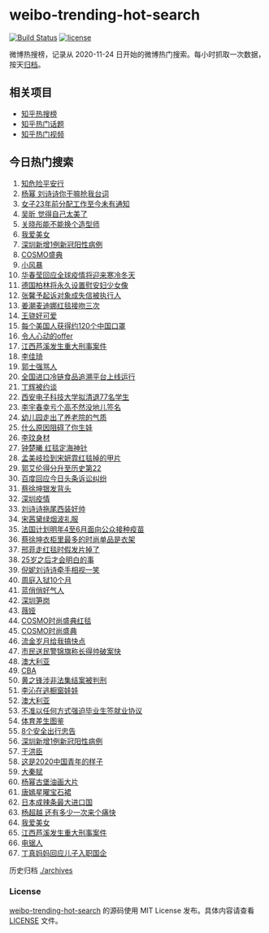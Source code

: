 # weibo-trending-hot-search

[![Build Status](https://github.com/justjavac/weibo-trending-hot-search/workflows/ci/badge.svg?branch=master)](https://github.com/justjavac/weibo-trending-hot-search/actions)
[![license](https://img.shields.io/github/license/justjavac/weibo-trending-hot-search)](https://github.com/justjavac/weibo-trending-hot-search/blob/master/LICENSE)

微博热搜榜，记录从 2020-11-24 日开始的微博热门搜索。每小时抓取一次数据，按天[归档](./archives)。

## 相关项目

- [知乎热搜榜](https://github.com/justjavac/zhihu-trending-top-search)
- [知乎热门话题](https://github.com/justjavac/zhihu-trending-hot-questions)
- [知乎热门视频](https://github.com/justjavac/zhihu-trending-hot-video)

## 今日热门搜索

<!-- BEGIN -->
<!-- 最后更新时间 Thu Dec 03 2020 06:15:07 GMT+0800 (CST) -->
1. [知危险平安行](https://s.weibo.com//weibo?q=%23%E7%9F%A5%E5%8D%B1%E9%99%A9%E5%B9%B3%E5%AE%89%E8%A1%8C%23&Refer=new_time)
1. [杨幂 刘诗诗你干嘛抢我台词](https://s.weibo.com//weibo?q=%E6%9D%A8%E5%B9%82%20%E5%88%98%E8%AF%97%E8%AF%97%E4%BD%A0%E5%B9%B2%E5%98%9B%E6%8A%A2%E6%88%91%E5%8F%B0%E8%AF%8D&Refer=top)
1. [女子23年前分配工作至今未有通知](https://s.weibo.com//weibo?q=%23%E5%A5%B3%E5%AD%9023%E5%B9%B4%E5%89%8D%E5%88%86%E9%85%8D%E5%B7%A5%E4%BD%9C%E8%87%B3%E4%BB%8A%E6%9C%AA%E6%9C%89%E9%80%9A%E7%9F%A5%23&Refer=top)
1. [吴昕 觉得自己太美了](https://s.weibo.com//weibo?q=%E5%90%B4%E6%98%95%20%E8%A7%89%E5%BE%97%E8%87%AA%E5%B7%B1%E5%A4%AA%E7%BE%8E%E4%BA%86&Refer=top)
1. [关晓彤能不能换个造型师](https://s.weibo.com//weibo?q=%23%E5%85%B3%E6%99%93%E5%BD%A4%E8%83%BD%E4%B8%8D%E8%83%BD%E6%8D%A2%E4%B8%AA%E9%80%A0%E5%9E%8B%E5%B8%88%23&Refer=top)
1. [我爱美女](https://s.weibo.com//weibo?q=%23%E6%88%91%E7%88%B1%E7%BE%8E%E5%A5%B3%23&Refer=top)
1. [深圳新增1例新冠阳性病例](https://s.weibo.com//weibo?q=%E6%B7%B1%E5%9C%B3%E6%96%B0%E5%A2%9E1%E4%BE%8B%E6%96%B0%E5%86%A0%E9%98%B3%E6%80%A7%E7%97%85%E4%BE%8B&Refer=top)
1. [COSMO盛典](https://s.weibo.com//weibo?q=COSMO%E7%9B%9B%E5%85%B8&Refer=top)
1. [小风暴](https://s.weibo.com//weibo?q=%E5%B0%8F%E9%A3%8E%E6%9A%B4&Refer=top)
1. [华春莹回应全球疫情将迎来寒冷冬天](https://s.weibo.com//weibo?q=%E5%8D%8E%E6%98%A5%E8%8E%B9%E5%9B%9E%E5%BA%94%E5%85%A8%E7%90%83%E7%96%AB%E6%83%85%E5%B0%86%E8%BF%8E%E6%9D%A5%E5%AF%92%E5%86%B7%E5%86%AC%E5%A4%A9&Refer=top)
1. [德国柏林将永久设置慰安妇少女像](https://s.weibo.com//weibo?q=%E5%BE%B7%E5%9B%BD%E6%9F%8F%E6%9E%97%E5%B0%86%E6%B0%B8%E4%B9%85%E8%AE%BE%E7%BD%AE%E6%85%B0%E5%AE%89%E5%A6%87%E5%B0%91%E5%A5%B3%E5%83%8F&Refer=top)
1. [张馨予起诉对象成失信被执行人](https://s.weibo.com//weibo?q=%23%E5%BC%A0%E9%A6%A8%E4%BA%88%E8%B5%B7%E8%AF%89%E5%AF%B9%E8%B1%A1%E6%88%90%E5%A4%B1%E4%BF%A1%E8%A2%AB%E6%89%A7%E8%A1%8C%E4%BA%BA%23&Refer=top)
1. [姜潮麦迪娜红毯接吻三次](https://s.weibo.com//weibo?q=%E5%A7%9C%E6%BD%AE%E9%BA%A6%E8%BF%AA%E5%A8%9C%E7%BA%A2%E6%AF%AF%E6%8E%A5%E5%90%BB%E4%B8%89%E6%AC%A1&Refer=top)
1. [王骁好可爱](https://s.weibo.com//weibo?q=%E7%8E%8B%E9%AA%81%E5%A5%BD%E5%8F%AF%E7%88%B1&Refer=top)
1. [每个美国人获得约120个中国口罩](https://s.weibo.com//weibo?q=%23%E6%AF%8F%E4%B8%AA%E7%BE%8E%E5%9B%BD%E4%BA%BA%E8%8E%B7%E5%BE%97%E7%BA%A6120%E4%B8%AA%E4%B8%AD%E5%9B%BD%E5%8F%A3%E7%BD%A9%23&Refer=top)
1. [令人心动的offer](https://s.weibo.com//weibo?q=%E4%BB%A4%E4%BA%BA%E5%BF%83%E5%8A%A8%E7%9A%84offer&Refer=top)
1. [江西芦溪发生重大刑事案件](https://s.weibo.com//weibo?q=%E6%B1%9F%E8%A5%BF%E8%8A%A6%E6%BA%AA%E5%8F%91%E7%94%9F%E9%87%8D%E5%A4%A7%E5%88%91%E4%BA%8B%E6%A1%88%E4%BB%B6&Refer=top)
1. [李佳琦](https://s.weibo.com//weibo?q=%E6%9D%8E%E4%BD%B3%E7%90%A6&Refer=top)
1. [郭士强骂人](https://s.weibo.com//weibo?q=%E9%83%AD%E5%A3%AB%E5%BC%BA%E9%AA%82%E4%BA%BA&Refer=top)
1. [全国进口冷链食品追溯平台上线运行](https://s.weibo.com//weibo?q=%23%E5%85%A8%E5%9B%BD%E8%BF%9B%E5%8F%A3%E5%86%B7%E9%93%BE%E9%A3%9F%E5%93%81%E8%BF%BD%E6%BA%AF%E5%B9%B3%E5%8F%B0%E4%B8%8A%E7%BA%BF%E8%BF%90%E8%A1%8C%23&Refer=top)
1. [丁辉被约谈](https://s.weibo.com//weibo?q=%23%E4%B8%81%E8%BE%89%E8%A2%AB%E7%BA%A6%E8%B0%88%23&Refer=top)
1. [西安电子科技大学拟清退77名学生](https://s.weibo.com//weibo?q=%E8%A5%BF%E5%AE%89%E7%94%B5%E5%AD%90%E7%A7%91%E6%8A%80%E5%A4%A7%E5%AD%A6%E6%8B%9F%E6%B8%85%E9%80%8077%E5%90%8D%E5%AD%A6%E7%94%9F&Refer=top)
1. [李宇春幸亏个高不然没地儿签名](https://s.weibo.com//weibo?q=%23%E6%9D%8E%E5%AE%87%E6%98%A5%E5%B9%B8%E4%BA%8F%E4%B8%AA%E9%AB%98%E4%B8%8D%E7%84%B6%E6%B2%A1%E5%9C%B0%E5%84%BF%E7%AD%BE%E5%90%8D%23&Refer=top)
1. [幼儿园走出了养老院的气质](https://s.weibo.com//weibo?q=%23%E5%B9%BC%E5%84%BF%E5%9B%AD%E8%B5%B0%E5%87%BA%E4%BA%86%E5%85%BB%E8%80%81%E9%99%A2%E7%9A%84%E6%B0%94%E8%B4%A8%23&Refer=top)
1. [什么原因阻碍了你生娃](https://s.weibo.com//weibo?q=%23%E4%BB%80%E4%B9%88%E5%8E%9F%E5%9B%A0%E9%98%BB%E7%A2%8D%E4%BA%86%E4%BD%A0%E7%94%9F%E5%A8%83%23&Refer=top)
1. [李玟身材](https://s.weibo.com//weibo?q=%E6%9D%8E%E7%8E%9F%E8%BA%AB%E6%9D%90&Refer=top)
1. [钟楚曦 红毯定海神针](https://s.weibo.com//weibo?q=%E9%92%9F%E6%A5%9A%E6%9B%A6%20%E7%BA%A2%E6%AF%AF%E5%AE%9A%E6%B5%B7%E7%A5%9E%E9%92%88&Refer=top)
1. [孟美岐捡到宋妍霏红毯掉的甲片](https://s.weibo.com//weibo?q=%23%E5%AD%9F%E7%BE%8E%E5%B2%90%E6%8D%A1%E5%88%B0%E5%AE%8B%E5%A6%8D%E9%9C%8F%E7%BA%A2%E6%AF%AF%E6%8E%89%E7%9A%84%E7%94%B2%E7%89%87%23&Refer=top)
1. [郭艾伦得分升至历史第22](https://s.weibo.com//weibo?q=%23%E9%83%AD%E8%89%BE%E4%BC%A6%E5%BE%97%E5%88%86%E5%8D%87%E8%87%B3%E5%8E%86%E5%8F%B2%E7%AC%AC22%23&Refer=top)
1. [百度回应今日头条诉讼纠纷](https://s.weibo.com//weibo?q=%23%E7%99%BE%E5%BA%A6%E5%9B%9E%E5%BA%94%E4%BB%8A%E6%97%A5%E5%A4%B4%E6%9D%A1%E8%AF%89%E8%AE%BC%E7%BA%A0%E7%BA%B7%23&Refer=top)
1. [蔡徐坤银发背头](https://s.weibo.com//weibo?q=%23%E8%94%A1%E5%BE%90%E5%9D%A4%E9%93%B6%E5%8F%91%E8%83%8C%E5%A4%B4%23&Refer=top)
1. [深圳疫情](https://s.weibo.com//weibo?q=%E6%B7%B1%E5%9C%B3%E7%96%AB%E6%83%85&Refer=top)
1. [刘诗诗拖尾西装好帅](https://s.weibo.com//weibo?q=%23%E5%88%98%E8%AF%97%E8%AF%97%E6%8B%96%E5%B0%BE%E8%A5%BF%E8%A3%85%E5%A5%BD%E5%B8%85%23&Refer=top)
1. [宋茜黛绿烟波礼服](https://s.weibo.com//weibo?q=%23%E5%AE%8B%E8%8C%9C%E9%BB%9B%E7%BB%BF%E7%83%9F%E6%B3%A2%E7%A4%BC%E6%9C%8D%23&Refer=top)
1. [法国计划明年4至6月面向公众接种疫苗](https://s.weibo.com//weibo?q=%23%E6%B3%95%E5%9B%BD%E8%AE%A1%E5%88%92%E6%98%8E%E5%B9%B44%E8%87%B36%E6%9C%88%E9%9D%A2%E5%90%91%E5%85%AC%E4%BC%97%E6%8E%A5%E7%A7%8D%E7%96%AB%E8%8B%97%23&Refer=top)
1. [蔡徐坤衣柜里最多的时尚单品是衣架](https://s.weibo.com//weibo?q=%23%E8%94%A1%E5%BE%90%E5%9D%A4%E8%A1%A3%E6%9F%9C%E9%87%8C%E6%9C%80%E5%A4%9A%E7%9A%84%E6%97%B6%E5%B0%9A%E5%8D%95%E5%93%81%E6%98%AF%E8%A1%A3%E6%9E%B6%23&Refer=top)
1. [邢菲走红毯时假发片掉了](https://s.weibo.com//weibo?q=%23%E9%82%A2%E8%8F%B2%E8%B5%B0%E7%BA%A2%E6%AF%AF%E6%97%B6%E5%81%87%E5%8F%91%E7%89%87%E6%8E%89%E4%BA%86%23&Refer=top)
1. [25岁之后才会明白的事](https://s.weibo.com//weibo?q=%2325%E5%B2%81%E4%B9%8B%E5%90%8E%E6%89%8D%E4%BC%9A%E6%98%8E%E7%99%BD%E7%9A%84%E4%BA%8B%23&Refer=top)
1. [倪妮刘诗诗牵手相视一笑](https://s.weibo.com//weibo?q=%23%E5%80%AA%E5%A6%AE%E5%88%98%E8%AF%97%E8%AF%97%E7%89%B5%E6%89%8B%E7%9B%B8%E8%A7%86%E4%B8%80%E7%AC%91%23&Refer=top)
1. [周庭入狱10个月](https://s.weibo.com//weibo?q=%E5%91%A8%E5%BA%AD%E5%85%A5%E7%8B%B110%E4%B8%AA%E6%9C%88&Refer=top)
1. [蓝俏俏好气人](https://s.weibo.com//weibo?q=%E8%93%9D%E4%BF%8F%E4%BF%8F%E5%A5%BD%E6%B0%94%E4%BA%BA&Refer=top)
1. [深圳笋岗](https://s.weibo.com//weibo?q=%E6%B7%B1%E5%9C%B3%E7%AC%8B%E5%B2%97&Refer=top)
1. [薇娅](https://s.weibo.com//weibo?q=%E8%96%87%E5%A8%85&Refer=top)
1. [COSMO时尚盛典红毯](https://s.weibo.com//weibo?q=%23COSMO%E6%97%B6%E5%B0%9A%E7%9B%9B%E5%85%B8%E7%BA%A2%E6%AF%AF%23&Refer=top)
1. [COSMO时尚盛典](https://s.weibo.com//weibo?q=%23COSMO%E6%97%B6%E5%B0%9A%E7%9B%9B%E5%85%B8%23&Refer=top)
1. [流金岁月给我搞快点](https://s.weibo.com//weibo?q=%23%E6%B5%81%E9%87%91%E5%B2%81%E6%9C%88%E7%BB%99%E6%88%91%E6%90%9E%E5%BF%AB%E7%82%B9%23&Refer=top)
1. [市民送民警锦旗称长得帅破案快](https://s.weibo.com//weibo?q=%23%E5%B8%82%E6%B0%91%E9%80%81%E6%B0%91%E8%AD%A6%E9%94%A6%E6%97%97%E7%A7%B0%E9%95%BF%E5%BE%97%E5%B8%85%E7%A0%B4%E6%A1%88%E5%BF%AB%23&Refer=top)
1. [澳大利亚](https://s.weibo.com//weibo?q=%E6%BE%B3%E5%A4%A7%E5%88%A9%E4%BA%9A&Refer=top)
1. [CBA](https://s.weibo.com//weibo?q=CBA&Refer=top)
1. [黄之锋涉非法集结案被判刑](https://s.weibo.com//weibo?q=%23%E9%BB%84%E4%B9%8B%E9%94%8B%E6%B6%89%E9%9D%9E%E6%B3%95%E9%9B%86%E7%BB%93%E6%A1%88%E8%A2%AB%E5%88%A4%E5%88%91%23&Refer=top)
1. [李沁在逃橱窗娃娃](https://s.weibo.com//weibo?q=%23%E6%9D%8E%E6%B2%81%E5%9C%A8%E9%80%83%E6%A9%B1%E7%AA%97%E5%A8%83%E5%A8%83%23&Refer=top)
1. [澳大利亚](https://s.weibo.com//weibo?q=%23%E6%BE%B3%E5%A4%A7%E5%88%A9%E4%BA%9A%23&Refer=top)
1. [不准以任何方式强迫毕业生签就业协议](https://s.weibo.com//weibo?q=%23%E4%B8%8D%E5%87%86%E4%BB%A5%E4%BB%BB%E4%BD%95%E6%96%B9%E5%BC%8F%E5%BC%BA%E8%BF%AB%E6%AF%95%E4%B8%9A%E7%94%9F%E7%AD%BE%E5%B0%B1%E4%B8%9A%E5%8D%8F%E8%AE%AE%23&Refer=top)
1. [体育差生图鉴](https://s.weibo.com//weibo?q=%23%E4%BD%93%E8%82%B2%E5%B7%AE%E7%94%9F%E5%9B%BE%E9%89%B4%23&Refer=top)
1. [8个安全出行忠告](https://s.weibo.com//weibo?q=%238%E4%B8%AA%E5%AE%89%E5%85%A8%E5%87%BA%E8%A1%8C%E5%BF%A0%E5%91%8A%23&Refer=new_time)
1. [深圳新增1例新冠阳性病例](https://s.weibo.com//weibo?q=%23%E6%B7%B1%E5%9C%B3%E6%96%B0%E5%A2%9E1%E4%BE%8B%E6%96%B0%E5%86%A0%E9%98%B3%E6%80%A7%E7%97%85%E4%BE%8B%23&Refer=top)
1. [于洪臣](https://s.weibo.com//weibo?q=%E4%BA%8E%E6%B4%AA%E8%87%A3&Refer=top)
1. [这是2020中国青年的样子](https://s.weibo.com//weibo?q=%23%E8%BF%99%E6%98%AF2020%E4%B8%AD%E5%9B%BD%E9%9D%92%E5%B9%B4%E7%9A%84%E6%A0%B7%E5%AD%90%23&Refer=new_time)
1. [大秦赋](https://s.weibo.com//weibo?q=%E5%A4%A7%E7%A7%A6%E8%B5%8B&Refer=top)
1. [杨幂古堡油画大片](https://s.weibo.com//weibo?q=%23%E6%9D%A8%E5%B9%82%E5%8F%A4%E5%A0%A1%E6%B2%B9%E7%94%BB%E5%A4%A7%E7%89%87%23&Refer=top)
1. [唐嫣星曜宝石裙](https://s.weibo.com//weibo?q=%23%E5%94%90%E5%AB%A3%E6%98%9F%E6%9B%9C%E5%AE%9D%E7%9F%B3%E8%A3%99%23&Refer=top)
1. [日本成辣条最大进口国](https://s.weibo.com//weibo?q=%23%E6%97%A5%E6%9C%AC%E6%88%90%E8%BE%A3%E6%9D%A1%E6%9C%80%E5%A4%A7%E8%BF%9B%E5%8F%A3%E5%9B%BD%23&Refer=top)
1. [杨超越 还有多少一次来个痛快](https://s.weibo.com//weibo?q=%E6%9D%A8%E8%B6%85%E8%B6%8A%20%E8%BF%98%E6%9C%89%E5%A4%9A%E5%B0%91%E4%B8%80%E6%AC%A1%E6%9D%A5%E4%B8%AA%E7%97%9B%E5%BF%AB&Refer=top)
1. [我爱美女](https://s.weibo.com//weibo?q=%E6%88%91%E7%88%B1%E7%BE%8E%E5%A5%B3&Refer=top)
1. [江西芦溪发生重大刑事案件](https://s.weibo.com//weibo?q=%23%E6%B1%9F%E8%A5%BF%E8%8A%A6%E6%BA%AA%E5%8F%91%E7%94%9F%E9%87%8D%E5%A4%A7%E5%88%91%E4%BA%8B%E6%A1%88%E4%BB%B6%23&Refer=top)
1. [电锯人](https://s.weibo.com//weibo?q=%E7%94%B5%E9%94%AF%E4%BA%BA&Refer=top)
1. [丁真妈妈回应儿子入职国企](https://s.weibo.com//weibo?q=%23%E4%B8%81%E7%9C%9F%E5%A6%88%E5%A6%88%E5%9B%9E%E5%BA%94%E5%84%BF%E5%AD%90%E5%85%A5%E8%81%8C%E5%9B%BD%E4%BC%81%23&Refer=top)
<!-- END -->

历史归档 [./archives](./archives)

### License

[weibo-trending-hot-search](https://github.com/justjavac/weibo-trending-hot-search) 的源码使用 MIT License 发布。具体内容请查看 [LICENSE](./LICENSE) 文件。
